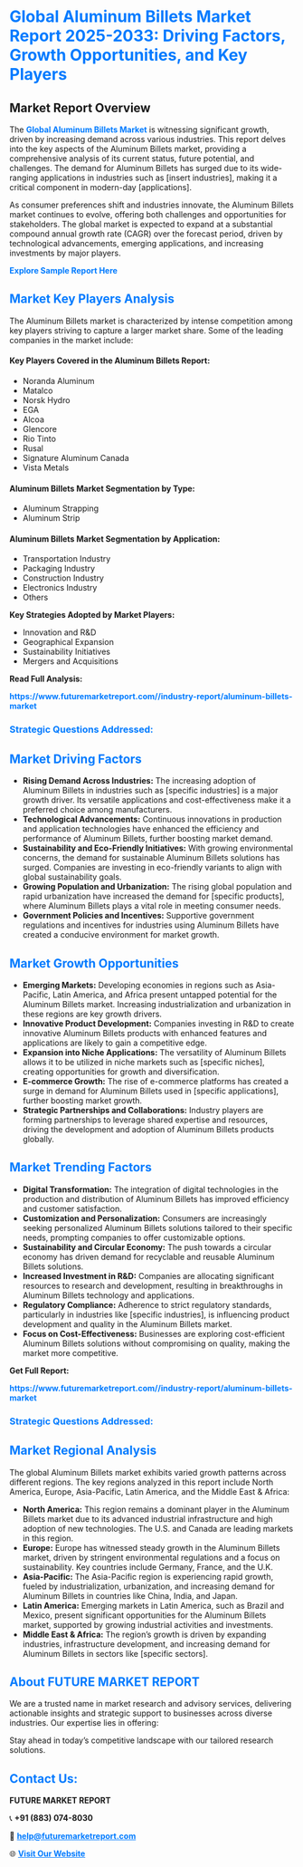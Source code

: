 <h1 style="color: #007BFF;">Global Aluminum Billets Market Report 2025-2033: Driving Factors, Growth Opportunities, and Key Players</h1>

<section id="overview">
<h2>Market Report Overview</h2>
<p>The <a href="https://www.futuremarketreport.com//industry-report/aluminum-billets-market" style="color: #007BFF; text-decoration: none;"><strong>Global Aluminum Billets Market</strong></a> is witnessing significant growth, driven by increasing demand across various industries. This report delves into the key aspects of the Aluminum Billets market, providing a comprehensive analysis of its current status, future potential, and challenges. The demand for Aluminum Billets has surged due to its wide-ranging applications in industries such as [insert industries], making it a critical component in modern-day [applications].</p>
<p>As consumer preferences shift and industries innovate, the Aluminum Billets market continues to evolve, offering both challenges and opportunities for stakeholders. The global market is expected to expand at a substantial compound annual growth rate (CAGR) over the forecast period, driven by technological advancements, emerging applications, and increasing investments by major players.</p>
</section>

<section id="overview">
<p><a href="https://www.futuremarketreport.com//request-sample/reportId=55217" style="color: #007BFF; text-decoration: none;"><strong>Explore Sample Report Here</strong></a></p>
</section>

<section id="key-players">
<h2 style="color: #007BFF;">Market Key Players Analysis</h2>
<p>The Aluminum Billets market is characterized by intense competition among key players striving to capture a larger market share. Some of the leading companies in the market include:</p>
<h4>Key Players Covered in the Aluminum Billets Report:</h4>
<ul><li>Noranda Aluminum</li><li>Matalco</li><li>Norsk Hydro</li><li>EGA</li><li>Alcoa</li><li>Glencore</li><li>Rio Tinto</li><li>Rusal</li><li>Signature Aluminum Canada</li><li>Vista Metals</li></ul>
<h4>Aluminum Billets Market Segmentation by Type:</h4>
<ul><li>Aluminum Strapping</li><li>Aluminum Strip</li></ul>

<h4>Aluminum Billets Market Segmentation by Application:</h4>
<ul><li>Transportation Industry</li><li>Packaging Industry</li><li>Construction Industry</li><li>Electronics Industry</li><li>Others</li></ul>
<p><strong>Key Strategies Adopted by Market Players:</strong></p>
<ul>
<li>Innovation and R&D</li>
<li>Geographical Expansion</li>
<li>Sustainability Initiatives</li>
<li>Mergers and Acquisitions</li>
</ul>
</section>

<section>
<p><strong>Read Full Analysis: </strong></p><a href="https://www.futuremarketreport.com//industry-report/aluminum-billets-market" style="color: #007BFF; text-decoration: none;"><strong>https://www.futuremarketreport.com//industry-report/aluminum-billets-market</strong></a>
<h3 style="color: #007BFF;">Strategic Questions Addressed:</h3>
</section>

<section id="driving-factors">
<h2 style="color: #007BFF;">Market Driving Factors</h2>
<ul>
<li><strong>Rising Demand Across Industries:</strong> The increasing adoption of Aluminum Billets in industries such as [specific industries] is a major growth driver. Its versatile applications and cost-effectiveness make it a preferred choice among manufacturers.</li>
<li><strong>Technological Advancements:</strong> Continuous innovations in production and application technologies have enhanced the efficiency and performance of Aluminum Billets, further boosting market demand.</li>
<li><strong>Sustainability and Eco-Friendly Initiatives:</strong> With growing environmental concerns, the demand for sustainable Aluminum Billets solutions has surged. Companies are investing in eco-friendly variants to align with global sustainability goals.</li>
<li><strong>Growing Population and Urbanization:</strong> The rising global population and rapid urbanization have increased the demand for [specific products], where Aluminum Billets plays a vital role in meeting consumer needs.</li>
<li><strong>Government Policies and Incentives:</strong> Supportive government regulations and incentives for industries using Aluminum Billets have created a conducive environment for market growth.</li>
</ul>
</section>

<section id="growth-opportunities">
<h2 style="color: #007BFF;">Market Growth Opportunities</h2>
<ul>
<li><strong>Emerging Markets:</strong> Developing economies in regions such as Asia-Pacific, Latin America, and Africa present untapped potential for the Aluminum Billets market. Increasing industrialization and urbanization in these regions are key growth drivers.</li>
<li><strong>Innovative Product Development:</strong> Companies investing in R&D to create innovative Aluminum Billets products with enhanced features and applications are likely to gain a competitive edge.</li>
<li><strong>Expansion into Niche Applications:</strong> The versatility of Aluminum Billets allows it to be utilized in niche markets such as [specific niches], creating opportunities for growth and diversification.</li>
<li><strong>E-commerce Growth:</strong> The rise of e-commerce platforms has created a surge in demand for Aluminum Billets used in [specific applications], further boosting market growth.</li>
<li><strong>Strategic Partnerships and Collaborations:</strong> Industry players are forming partnerships to leverage shared expertise and resources, driving the development and adoption of Aluminum Billets products globally.</li>
</ul>
</section>

<section id="trending-factors">
<h2 style="color: #007BFF;">Market Trending Factors</h2>
<ul>
<li><strong>Digital Transformation:</strong> The integration of digital technologies in the production and distribution of Aluminum Billets has improved efficiency and customer satisfaction.</li>
<li><strong>Customization and Personalization:</strong> Consumers are increasingly seeking personalized Aluminum Billets solutions tailored to their specific needs, prompting companies to offer customizable options.</li>
<li><strong>Sustainability and Circular Economy:</strong> The push towards a circular economy has driven demand for recyclable and reusable Aluminum Billets solutions.</li>
<li><strong>Increased Investment in R&D:</strong> Companies are allocating significant resources to research and development, resulting in breakthroughs in Aluminum Billets technology and applications.</li>
<li><strong>Regulatory Compliance:</strong> Adherence to strict regulatory standards, particularly in industries like [specific industries], is influencing product development and quality in the Aluminum Billets market.</li>
<li><strong>Focus on Cost-Effectiveness:</strong> Businesses are exploring cost-efficient Aluminum Billets solutions without compromising on quality, making the market more competitive.</li>
</ul>
</section>

<section>
<p><strong>Get Full Report: </strong></p><a href="https://www.futuremarketreport.com//industry-report/aluminum-billets-market" style="color: #007BFF; text-decoration: none;"><strong>https://www.futuremarketreport.com//industry-report/aluminum-billets-market</strong></a>
<h3 style="color: #007BFF;">Strategic Questions Addressed:</h3>
</section>


<section id="regional-analysis">
<h2 style="color: #007BFF;">Market Regional Analysis</h2>
<p>The global Aluminum Billets market exhibits varied growth patterns across different regions. The key regions analyzed in this report include North America, Europe, Asia-Pacific, Latin America, and the Middle East & Africa:</p>
<ul>
<li><strong>North America:</strong> This region remains a dominant player in the Aluminum Billets market due to its advanced industrial infrastructure and high adoption of new technologies. The U.S. and Canada are leading markets in this region.</li>
<li><strong>Europe:</strong> Europe has witnessed steady growth in the Aluminum Billets market, driven by stringent environmental regulations and a focus on sustainability. Key countries include Germany, France, and the U.K.</li>
<li><strong>Asia-Pacific:</strong> The Asia-Pacific region is experiencing rapid growth, fueled by industrialization, urbanization, and increasing demand for Aluminum Billets in countries like China, India, and Japan.</li>
<li><strong>Latin America:</strong> Emerging markets in Latin America, such as Brazil and Mexico, present significant opportunities for the Aluminum Billets market, supported by growing industrial activities and investments.</li>
<li><strong>Middle East & Africa:</strong> The region’s growth is driven by expanding industries, infrastructure development, and increasing demand for Aluminum Billets in sectors like [specific sectors].</li>
</ul>
</section>

<footer>
<h2 style="color: #007BFF;">About FUTURE MARKET REPORT</h2>
<p>We are a trusted name in market research and advisory services, delivering actionable insights and strategic support to businesses across diverse industries. Our expertise lies in offering:</p>

<p>Stay ahead in today’s competitive landscape with our tailored research solutions.</p>

<h2 style="color: #007BFF;">Contact Us:</h2>
<p><strong>FUTURE MARKET REPORT</strong></p>
<p>📞 <strong>+91 (883) 074-8030</strong></p>
<p>📧 <strong><a href="mailto:help@futuremarketreport.com" style="color: #007BFF;">help@futuremarketreport.com</a></strong></p>
<p>🌐 <strong><a href="https://www.futuremarketreport.com/" style="color: #007BFF;">Visit Our Website</a></strong></p>
</footer>